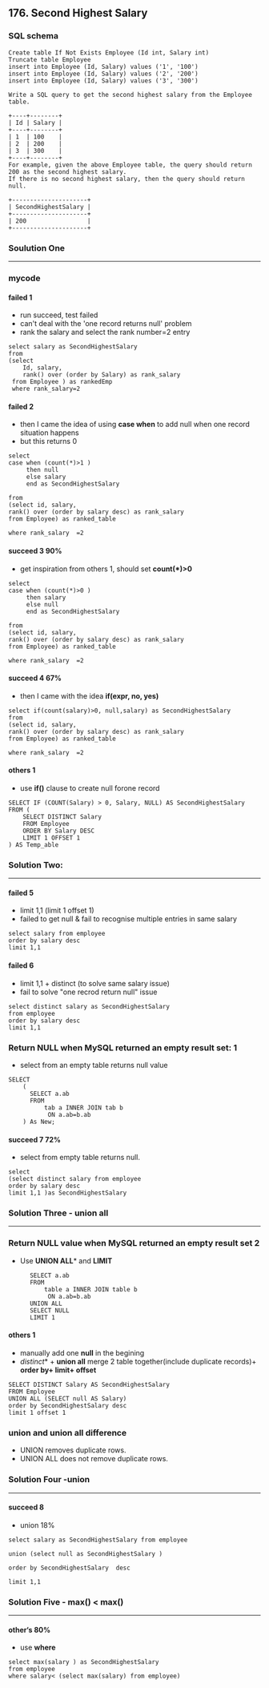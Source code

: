 ## 176. Second Highest Salary

### SQL schema
```mysql
Create table If Not Exists Employee (Id int, Salary int)
Truncate table Employee
insert into Employee (Id, Salary) values ('1', '100')
insert into Employee (Id, Salary) values ('2', '200')
insert into Employee (Id, Salary) values ('3', '300')
```

```
Write a SQL query to get the second highest salary from the Employee table.

+----+--------+
| Id | Salary |
+----+--------+
| 1  | 100    |
| 2  | 200    |
| 3  | 300    |
+----+--------+
For example, given the above Employee table, the query should return 200 as the second highest salary. 
If there is no second highest salary, then the query should return null.

+---------------------+
| SecondHighestSalary |
+---------------------+
| 200                 |
+---------------------+
```
### Soulution One
-------------------------------------------------------------------------------------
### mycode
#### failed 1
* run succeed, test failed
* can't deal with the 'one record returns null' problem
* rank the salary and select the rank number=2 entry
```mysql
select salary as SecondHighestSalary 
from 
(select 
    Id, salary,
    rank() over (order by Salary) as rank_salary
 from Employee ) as rankedEmp
 where rank_salary=2
```

#### failed 2
* then I came the idea of using **case when** to add null when one record situation happens
* but this returns 0
```mysql
select 
case when (count(*)>1 )
     then null
     else salary
     end as SecondHighestSalary

from 
(select id, salary,
rank() over (order by salary desc) as rank_salary 
from Employee) as ranked_table

where rank_salary  =2
```

#### succeed 3 90%
* get inspiration from others 1, should set **count(\*)>0**
```mysql
select 
case when (count(*)>0 )
     then salary
     else null
     end as SecondHighestSalary

from 
(select id, salary,
rank() over (order by salary desc) as rank_salary 
from Employee) as ranked_table

where rank_salary  =2
```

#### succeed 4 67%
* then I came with the idea **if(expr, no, yes)**
```mysql
select if(count(salary)>0, null,salary) as SecondHighestSalary
from 
(select id, salary,
rank() over (order by salary desc) as rank_salary 
from Employee) as ranked_table

where rank_salary  =2 
```
#### others 1
* use **if()** clause to create null forone record
```mysql
SELECT IF (COUNT(Salary) > 0, Salary, NULL) AS SecondHighestSalary
FROM (
    SELECT DISTINCT Salary
    FROM Employee
    ORDER BY Salary DESC
    LIMIT 1 OFFSET 1
) AS Temp_able
```

### Solution Two:
-------------------------------------------------------------------------------------
#### failed 5
*  limit 1,1  (limit 1 offset 1)
* failed to get null & fail to recognise multiple entries in same salary 
```mysql
select salary from employee 
order by salary desc
limit 1,1
```
#### failed 6
* limit 1,1 + distinct (to solve same salary issue)
* fail to solve "one recrod return null" issue
```mysql
select distinct salary as SecondHighestSalary 
from employee
order by salary desc
limit 1,1
```
### Return NULL when MySQL returned an empty result set: 1 
* select from an empty table returns null value
```mysql
SELECT 
    (
      SELECT a.ab 
      FROM 
          tab a INNER JOIN tab b 
           ON a.ab=b.ab
    ) As New;
  ```
#### succeed 7 72%
* select from empty table returns null.
```mysql
select 
(select distinct salary from employee
order by salary desc
limit 1,1 )as SecondHighestSalary
```

### Solution Three - union all
-------------------------------------------------------------------------------------
### Return NULL value when MySQL returned an empty result set 2
* Use **UNION ALL*** and **LIMIT**
```mysql
      SELECT a.ab 
      FROM 
          table a INNER JOIN table b 
           ON a.ab=b.ab
      UNION ALL 
      SELECT NULL
      LIMIT 1
```

#### others 1
* manually add one **null** in the begining
* *distinct** + **union all** merge 2 table together(include duplicate records)+ **order by+ limit+ offset** 
```mysql
SELECT DISTINCT Salary AS SecondHighestSalary 
FROM Employee 
UNION ALL (SELECT null AS Salary)
order by SecondHighestSalary desc
limit 1 offset 1
```

###  **union** and **union all** difference
* UNION removes duplicate rows.
* UNION ALL does not remove duplicate rows.

### Solution Four -union  
-------------------------------------------------------------------------------------
#### succeed 8
* union 18%
```mysql
select salary as SecondHighestSalary from employee 

union (select null as SecondHighestSalary )

order by SecondHighestSalary  desc

limit 1,1
```
### Solution Five - max() < max()
-------------------------------------------------------------------------------------
#### other‘s 80%
* use **where** 
```mysql
select max(salary ) as SecondHighestSalary 
from employee
where salary< (select max(salary) from employee)
```




